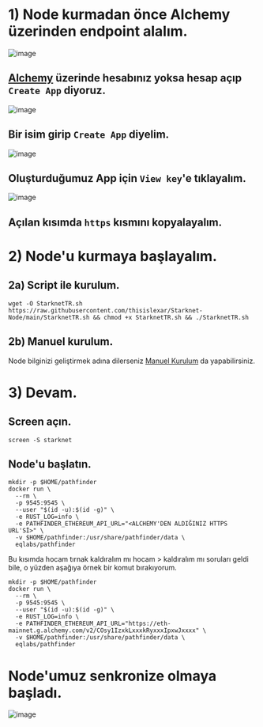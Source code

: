 # 1) Node kurmadan önce Alchemy üzerinden endpoint alalım.

![image](https://user-images.githubusercontent.com/101462877/204107974-1f30a9a5-967d-4f13-82bc-93a7a620e450.png)

## [Alchemy](https://dashboard.alchemy.com/) üzerinde hesabınız yoksa hesap açıp `Create App` diyoruz.

![image](https://user-images.githubusercontent.com/101462877/204107999-1322fbf4-d186-4009-a891-1166c363226a.png)

## Bir isim girip `Create App` diyelim.

![image](https://user-images.githubusercontent.com/101462877/204108012-44cc230d-acb0-475a-9db0-a0444c79a514.png)

## Oluşturduğumuz App için `View key`'e tıklayalım.

![image](https://user-images.githubusercontent.com/101462877/204108049-ba504978-df34-45cb-ae9c-60091a6fa8c0.png)

## Açılan kısımda `https` kısmını kopyalayalım.


# 2) Node'u kurmaya başlayalım.

## 2a) Script ile kurulum.

``` 
wget -O StarknetTR.sh https://raw.githubusercontent.com/thisislexar/Starknet-Node/main/StarknetTR.sh && chmod +x StarknetTR.sh && ./StarknetTR.sh
```


## 2b) Manuel kurulum.

Node bilginizi geliştirmek adına dilerseniz [Manuel Kurulum](https://github.com/JohnFnc/Starknet_manualTR.md/blob/main/README.md) da yapabilirsiniz.


# 3) Devam.

## Screen açın.

```
screen -S starknet
```


## Node'u başlatın.

```
mkdir -p $HOME/pathfinder
docker run \
  --rm \
  -p 9545:9545 \
  --user "$(id -u):$(id -g)" \
  -e RUST_LOG=info \
  -e PATHFINDER_ETHEREUM_API_URL="<ALCHEMY'DEN ALDIĞINIZ HTTPS URL'Sİ>" \
  -v $HOME/pathfinder:/usr/share/pathfinder/data \
  eqlabs/pathfinder
```

Bu kısımda hocam tırnak kaldıralım mı hocam > kaldıralım mı soruları geldi bile, o yüzden aşağıya örnek bir komut bırakıyorum.

```
mkdir -p $HOME/pathfinder
docker run \
  --rm \
  -p 9545:9545 \
  --user "$(id -u):$(id -g)" \
  -e RUST_LOG=info \
  -e PATHFINDER_ETHEREUM_API_URL="https://eth-mainnet.g.alchemy.com/v2/COsy1IzxkLxxxkRyxxxIpxwJxxxx" \
  -v $HOME/pathfinder:/usr/share/pathfinder/data \
  eqlabs/pathfinder
```

# Node'umuz senkronize olmaya başladı.

![image](https://user-images.githubusercontent.com/101462877/204108544-bdf4ab06-18cb-4246-bec8-2f17909d8691.png)

